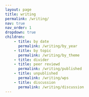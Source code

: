 ```yaml
---
layout: page
title: writing
permalink: /writing/
nav: true
nav_order: 1
dropdown: true
children: 
    - title: by date
      permalink: /writing/by_year
    - title: by topic
      permalink: /writing/by_theme
    - title: divider
    - title: peer reviewd
      permalink: /writing/published
    - title: unpublished
      permalink: /writing/wps
    - title: discussion
      permalink: /writing/discussion
---
```



